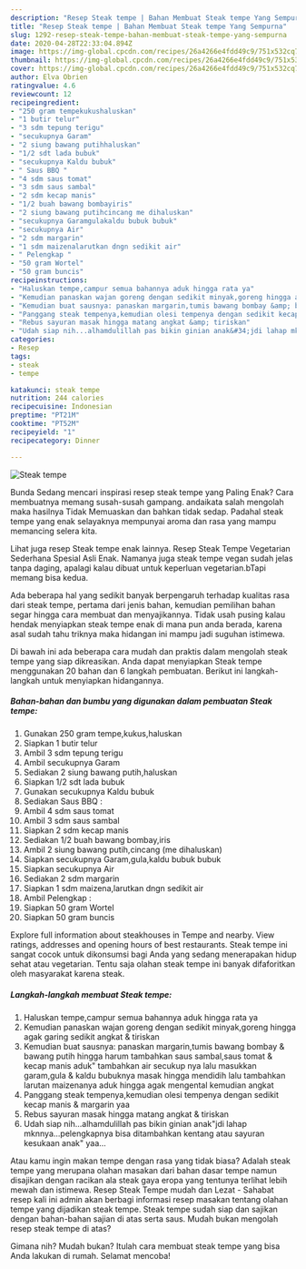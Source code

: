 ```yaml
---
description: "Resep Steak tempe | Bahan Membuat Steak tempe Yang Sempurna"
title: "Resep Steak tempe | Bahan Membuat Steak tempe Yang Sempurna"
slug: 1292-resep-steak-tempe-bahan-membuat-steak-tempe-yang-sempurna
date: 2020-04-28T22:33:04.894Z
image: https://img-global.cpcdn.com/recipes/26a4266e4fdd49c9/751x532cq70/steak-tempe-foto-resep-utama.jpg
thumbnail: https://img-global.cpcdn.com/recipes/26a4266e4fdd49c9/751x532cq70/steak-tempe-foto-resep-utama.jpg
cover: https://img-global.cpcdn.com/recipes/26a4266e4fdd49c9/751x532cq70/steak-tempe-foto-resep-utama.jpg
author: Elva Obrien
ratingvalue: 4.6
reviewcount: 12
recipeingredient:
- "250 gram tempekukushaluskan"
- "1 butir telur"
- "3 sdm tepung terigu"
- "secukupnya Garam"
- "2 siung bawang putihhaluskan"
- "1/2 sdt lada bubuk"
- "secukupnya Kaldu bubuk"
- " Saus BBQ "
- "4 sdm saus tomat"
- "3 sdm saus sambal"
- "2 sdm kecap manis"
- "1/2 buah bawang bombayiris"
- "2 siung bawang putihcincang me dihaluskan"
- "secukupnya Garamgulakaldu bubuk bubuk"
- "secukupnya Air"
- "2 sdm margarin"
- "1 sdm maizenalarutkan dngn sedikit air"
- " Pelengkap "
- "50 gram Wortel"
- "50 gram buncis"
recipeinstructions:
- "Haluskan tempe,campur semua bahannya aduk hingga rata ya"
- "Kemudian panaskan wajan goreng dengan sedikit minyak,goreng hingga agak garing sedikit angkat &amp; tiriskan"
- "Kemudian buat sausnya: panaskan margarin,tumis bawang bombay &amp; bawang putih hingga harum tambahkan saus sambal,saus tomat &amp; kecap manis aduk&#34; tambahkan air secukup nya lalu masukkan garam,gula &amp; kaldu bubuknya masak hingga mendidih lalu tambahkan larutan maizenanya aduk hingga agak mengental kemudian angkat"
- "Panggang steak tempenya,kemudian olesi tempenya dengan sedikit kecap manis &amp; margarin yaa"
- "Rebus sayuran masak hingga matang angkat &amp; tiriskan"
- "Udah siap nih...alhamdulillah pas bikin ginian anak&#34;jdi lahap mknnya...pelengkapnya bisa ditambahkan kentang atau sayuran kesukaan anak&#34; yaa..."
categories:
- Resep
tags:
- steak
- tempe

katakunci: steak tempe 
nutrition: 244 calories
recipecuisine: Indonesian
preptime: "PT21M"
cooktime: "PT52M"
recipeyield: "1"
recipecategory: Dinner

---
```



![Steak tempe](https://img-global.cpcdn.com/recipes/26a4266e4fdd49c9/751x532cq70/steak-tempe-foto-resep-utama.jpg)

Bunda Sedang mencari inspirasi resep steak tempe yang Paling Enak? Cara membuatnya memang susah-susah gampang. andaikata salah mengolah maka hasilnya Tidak Memuaskan dan bahkan tidak sedap. Padahal steak tempe yang enak selayaknya mempunyai aroma dan rasa yang mampu memancing selera kita.

Lihat juga resep Steak tempe enak lainnya. Resep Steak Tempe Vegetarian Sederhana Spesial Asli Enak. Namanya juga steak tempe vegan sudah jelas tanpa daging, apalagi kalau dibuat untuk keperluan vegetarian.bTapi memang bisa kedua.

Ada beberapa hal yang sedikit banyak berpengaruh terhadap kualitas rasa dari steak tempe, pertama dari jenis bahan, kemudian pemilihan bahan segar hingga cara membuat dan menyajikannya. Tidak usah pusing kalau hendak menyiapkan steak tempe enak di mana pun anda berada, karena asal sudah tahu triknya maka hidangan ini mampu jadi suguhan istimewa.


Di bawah ini ada beberapa cara mudah dan praktis dalam mengolah steak tempe yang siap dikreasikan. Anda dapat menyiapkan Steak tempe menggunakan 20 bahan dan 6 langkah pembuatan. Berikut ini langkah-langkah untuk menyiapkan hidangannya.

<!--inarticleads1-->

##### Bahan-bahan dan bumbu yang digunakan dalam pembuatan Steak tempe:

1. Gunakan 250 gram tempe,kukus,haluskan
1. Siapkan 1 butir telur
1. Ambil 3 sdm tepung terigu
1. Ambil secukupnya Garam
1. Sediakan 2 siung bawang putih,haluskan
1. Siapkan 1/2 sdt lada bubuk
1. Gunakan secukupnya Kaldu bubuk
1. Sediakan  Saus BBQ :
1. Ambil 4 sdm saus tomat
1. Ambil 3 sdm saus sambal
1. Siapkan 2 sdm kecap manis
1. Sediakan 1/2 buah bawang bombay,iris
1. Ambil 2 siung bawang putih,cincang (me dihaluskan)
1. Siapkan secukupnya Garam,gula,kaldu bubuk bubuk
1. Siapkan secukupnya Air
1. Sediakan 2 sdm margarin
1. Siapkan 1 sdm maizena,larutkan dngn sedikit air
1. Ambil  Pelengkap :
1. Siapkan 50 gram Wortel
1. Siapkan 50 gram buncis


Explore full information about steakhouses in Tempe and nearby. View ratings, addresses and opening hours of best restaurants. Steak tempe ini sangat cocok untuk dikonsumsi bagi Anda yang sedang menerapakan hidup sehat atau vegetarian. Tentu saja olahan steak tempe ini banyak difaforitkan oleh masyarakat karena steak. 

<!--inarticleads2-->

##### Langkah-langkah membuat Steak tempe:

1. Haluskan tempe,campur semua bahannya aduk hingga rata ya
1. Kemudian panaskan wajan goreng dengan sedikit minyak,goreng hingga agak garing sedikit angkat &amp; tiriskan
1. Kemudian buat sausnya: panaskan margarin,tumis bawang bombay &amp; bawang putih hingga harum tambahkan saus sambal,saus tomat &amp; kecap manis aduk&#34; tambahkan air secukup nya lalu masukkan garam,gula &amp; kaldu bubuknya masak hingga mendidih lalu tambahkan larutan maizenanya aduk hingga agak mengental kemudian angkat
1. Panggang steak tempenya,kemudian olesi tempenya dengan sedikit kecap manis &amp; margarin yaa
1. Rebus sayuran masak hingga matang angkat &amp; tiriskan
1. Udah siap nih...alhamdulillah pas bikin ginian anak&#34;jdi lahap mknnya...pelengkapnya bisa ditambahkan kentang atau sayuran kesukaan anak&#34; yaa...


Atau kamu ingin makan tempe dengan rasa yang tidak biasa? Adalah steak tempe yang merupana olahan masakan dari bahan dasar tempe namun disajikan dengan racikan ala steak gaya eropa yang tentunya terlihat lebih mewah dan istimewa. Resep Steak Tempe mudah dan Lezat - Sahabat resep kali ini admin akan berbagi informasi resep masakan tentang olahan tempe yang dijadikan steak tempe. Steak tempe sudah siap dan sajikan dengan bahan-bahan sajian di atas serta saus. Mudah bukan mengolah resep steak tempe di atas? 

Gimana nih? Mudah bukan? Itulah cara membuat steak tempe yang bisa Anda lakukan di rumah. Selamat mencoba!
